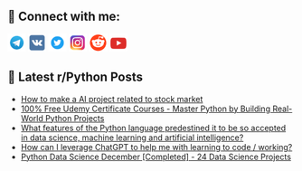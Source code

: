 ## 🔎 Connect with me:
[<img src="https://github.com/bullbesh/bullbesh/blob/main/images/Telegram.png" width="32" height="32" />](https://t.me/bullbesh)
[<img src="https://github.com/bullbesh/bullbesh/blob/main/images/VK.png" width="32" height="32" />](https://vk.com/bullbesh)
[<img src="https://github.com/bullbesh/bullbesh/blob/main/images/Twitter.png" width="32" height="32" />](https://twitter.com/bullbesh1)
[<img src="https://github.com/bullbesh/bullbesh/blob/main/images/Instagram.png" width="32" height="32" />](https://www.instagram.com/bullbesh)
[<img src="https://github.com/bullbesh/bullbesh/blob/main/images/Reddit.png" width="32" height="32" />](https://www.reddit.com/user/bullbesh)
[<img src="https://github.com/bullbesh/bullbesh/blob/main/images/YouTube.png" width="32" height="32" />](https://www.youtube.com/channel/UCtfjRs6uzgq5mfm8S06WTcg)

## 📕 Latest r/Python Posts
<!-- BLOG-POST-LIST:START -->
- [How to make a AI project related to stock market](https://www.reddit.com/r/Python/comments/zuaipl/how_to_make_a_ai_project_related_to_stock_market/)
- [100% Free Udemy Certificate Courses - Master Python by Building Real-World Python Projects](https://www.reddit.com/r/Python/comments/zu8q94/100_free_udemy_certificate_courses_master_python/)
- [What features of the Python language predestined it to be so accepted in data science, machine learning and artificial intelligence?](https://www.reddit.com/r/Python/comments/zu8azk/what_features_of_the_python_language_predestined/)
- [How can I leverage ChatGPT to help me with learning to code / working?](https://www.reddit.com/r/Python/comments/zu7ycm/how_can_i_leverage_chatgpt_to_help_me_with/)
- [Python Data Science December [Completed] - 24 Data Science Projects](https://www.reddit.com/r/Python/comments/zu7vqp/python_data_science_december_completed_24_data/)
<!-- BLOG-POST-LIST:END -->
